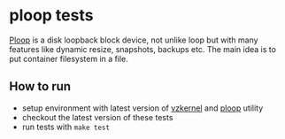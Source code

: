 # ploop tests

[Ploop](https://openvz.org/Ploop) is a disk loopback block device, not unlike
loop but with many features like dynamic resize, snapshots, backups etc. The
main idea is to put container filesystem in a file.

## How to run

- setup environment with latest version of [vzkernel](https://openvz.org/Download/kernel) and [ploop](https://openvz.org/Download/ploop) utility
- checkout the latest version of these tests
- run tests with ``make test``
